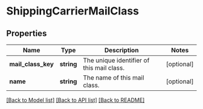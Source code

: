 # ShippingCarrierMailClass

## Properties
Name | Type | Description | Notes
------------ | ------------- | ------------- | -------------
**mail_class_key** | **string** | The unique identifier of this mail class. | [optional] 
**name** | **string** | The name of this mail class. | [optional] 

[[Back to Model list]](../../README.md#documentation-for-models) [[Back to API list]](../../README.md#documentation-for-api-endpoints) [[Back to README]](../../README.md)

